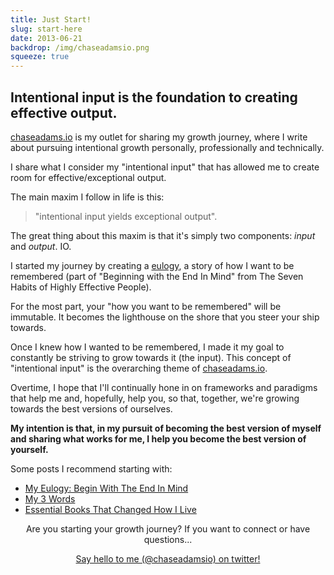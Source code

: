 ```yaml
---
title: Just Start!
slug: start-here
date: 2013-06-21
backdrop: /img/chaseadamsio.png
squeeze: true
---
```


## Intentional input is the foundation to creating effective output.

[chaseadams.io][] is my outlet for sharing my growth journey, where I write about pursuing intentional growth personally, professionally and technically.

I share what I consider my "intentional input" that has allowed me to create room for effective/exceptional output.

The main maxim I follow in life is this:

> "intentional input yields exceptional output". 

The great thing about this maxim is that it's simply two components: _input_ and _output_. IO.

I started my journey by creating a [eulogy][], a story of how I want to be remembered (part of "Beginning with the End In Mind" from The Seven Habits of Highly Effective People). 

For the most part, your "how you want to be remembered" will be immutable. It becomes the lighthouse on the shore that you steer your ship towards.

Once I knew how I wanted to be remembered, I made it my goal to constantly be striving to grow towards it (the input). This concept of "intentional input" is the overarching theme of [chaseadams.io][]. 

Overtime, I hope that I'll continually hone in on frameworks and paradigms that help me and, hopefully, help you, so that, together, we're growing towards the best versions of ourselves.

**My intention is that, in my pursuit of becoming the best version of myself and sharing what works for me, I help you become the best version of yourself.**

Some posts I recommend starting with:

- [My Eulogy: Begin With The End In Mind](/2013/10/my-eulogy)
- [My 3 Words](/my-3-words-2016/)
- [Essential Books That Changed How I Live](/essential-books)

<p style="text-align:center">
  Are you starting your growth journey? If you want to connect or have questions...
</p>

<p style="text-align:center">
  <a class="btn cta" href="https://twitter.com/chaseadamsio">Say hello to me (@chaseadamsio) on twitter!</a>
</p>

[chaseadams.io]: http://chaseadams.io
[eulogy]: /2013/10/my-eulogy
